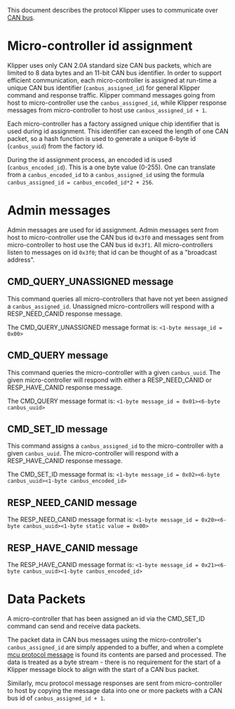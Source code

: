 This document describes the protocol Klipper uses to communicate over
[CAN bus](https://en.wikipedia.org/wiki/CAN_bus).

# Micro-controller id assignment

Klipper uses only CAN 2.0A standard size CAN bus packets, which are
limited to 8 data bytes and an 11-bit CAN bus identifier. In order to
support efficient communication, each micro-controller is assigned at
run-time a unique CAN bus identifier (`canbus_assigned_id`) for
general Klipper command and response traffic. Klipper command messages
going from host to micro-controller use the `canbus_assigned_id`,
while Klipper response messages from micro-controller to host use
`canbus_assigned_id + 1`.

Each micro-controller has a factory assigned unique chip identifier
that is used during id assignment. This identifier can exceed the
length of one CAN packet, so a hash function is used to generate a
unique 6-byte id (`canbus_uuid`) from the factory id.

During the id assignment process, an encoded id is used
(`canbus_encoded_id`). This is a one byte value (0-255). One can
translate from a `canbus_encoded_id` to a `canbus_assigned_id` using
the formula `canbus_assigned_id = canbus_encoded_id*2 + 256`.

# Admin messages

Admin messages are used for id assignment. Admin messages sent from
host to micro-controller use the CAN bus id `0x3f0` and messages sent
from micro-controller to host use the CAN bus id `0x3f1`. All
micro-controllers listen to messages on id `0x3f0`; that id can be
thought of as a "broadcast address".

## CMD_QUERY_UNASSIGNED message

This command queries all micro-controllers that have not yet been
assigned a `canbus_assigned_id`. Unassigned micro-controllers will
respond with a RESP_NEED_CANID response message.

The CMD_QUERY_UNASSIGNED message format is:
`<1-byte message_id = 0x00>`

## CMD_QUERY message

This command queries the micro-controller with a given `canbus_uuid`.
The given micro-controller will respond with either a RESP_NEED_CANID
or RESP_HAVE_CANID response message.

The CMD_QUERY message format is:
`<1-byte message_id = 0x01><6-byte canbus_uuid>`

## CMD_SET_ID message

This command assigns a `canbus_assigned_id` to the micro-controller
with a given `canbus_uuid`. The micro-controller will respond with a
RESP_HAVE_CANID response message.

The CMD_SET_ID message format is:
`<1-byte message_id = 0x02><6-byte canbus_uuid><1-byte canbus_encoded_id>`

## RESP_NEED_CANID message

The RESP_NEED_CANID message format is:
`<1-byte message_id = 0x20><6-byte canbus_uuid><1-byte static value = 0x00>`

## RESP_HAVE_CANID message

The RESP_HAVE_CANID message format is:
`<1-byte message_id = 0x21><6-byte canbus_uuid><1-byte canbus_encoded_id>`

# Data Packets

A micro-controller that has been assigned an id via the CMD_SET_ID
command can send and receive data packets.

The packet data in CAN bus messages using the micro-controller's
`canbus_assigned_id` are simply appended to a buffer, and when a
complete [mcu protocol message](Protocol.md) is found its contents are
parsed and processed. The data is treated as a byte stream - there is
no requirement for the start of a Klipper message block to align with
the start of a CAN bus packet.

Similarly, mcu protocol message responses are sent from
micro-controller to host by copying the message data into one or more
packets with a CAN bus id of `canbus_assigned_id + 1`.
